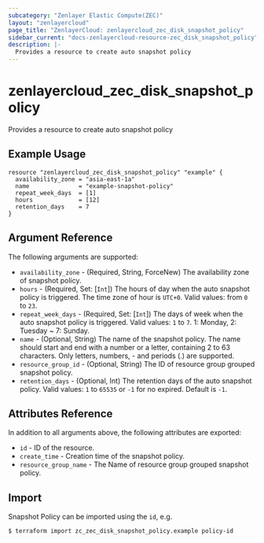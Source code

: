 ```yaml
---
subcategory: "Zenlayer Elastic Compute(ZEC)"
layout: "zenlayercloud"
page_title: "ZenlayerCloud: zenlayercloud_zec_disk_snapshot_policy"
sidebar_current: "docs-zenlayercloud-resource-zec_disk_snapshot_policy"
description: |-
  Provides a resource to create auto snapshot policy
---
```


# zenlayercloud_zec_disk_snapshot_policy

Provides a resource to create auto snapshot policy

## Example Usage

```hcl
resource "zenlayercloud_zec_disk_snapshot_policy" "example" {
  availability_zone = "asia-east-1a"
  name              = "example-snapshot-policy"
  repeat_week_days  = [1]
  hours             = [12]
  retention_days    = 7
}
```

## Argument Reference

The following arguments are supported:

* `availability_zone` - (Required, String, ForceNew) The availability zone of snapshot policy.
* `hours` - (Required, Set: [`Int`]) The hours of day when the auto snapshot policy is triggered. The time zone of hour is `UTC+0`. Valid values: from `0` to `23`.
* `repeat_week_days` - (Required, Set: [`Int`]) The days of week when the auto snapshot policy is triggered. Valid values: `1` to `7`. 1: Monday, 2: Tuesday ~ 7: Sunday.
* `name` - (Optional, String) The name of the snapshot policy. The name should start and end with a number or a letter, containing 2 to 63 characters. Only letters, numbers, - and periods (.) are supported.
* `resource_group_id` - (Optional, String) The ID of resource group grouped snapshot policy.
* `retention_days` - (Optional, Int) The retention days of the auto snapshot policy. Valid values: `1` to `65535` or `-1` for no expired. Default is `-1`.

## Attributes Reference

In addition to all arguments above, the following attributes are exported:

* `id` - ID of the resource.
* `create_time` - Creation time of the snapshot policy.
* `resource_group_name` - The Name of resource group grouped snapshot policy.


## Import

Snapshot Policy can be imported using the `id`, e.g.

```bash
$ terraform import zc_zec_disk_snapshot_policy.example policy-id
```

